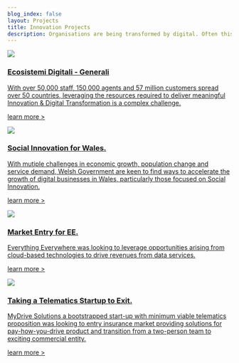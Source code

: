 ```yaml
---
blog_index: false
layout: Projects
title: Innovation Projects
description: Organisations are being transformed by digital. Often this is driven by their customers, sometimes by their team and occasionally by their competition. We get involved when you, the leadership decides it’s time for change.
---
```

<section class="p-4">
    <div class="flex flex-wrap">
        <!--project start-->
        <a href="/projects/generali-edge.html" class="block bg-white md:max-w-xs md:mx-4 p-4 my-4 mb-8 shadow-green border-2 border-green text-blue no-underline hover:bg-green-lightest hover:border-green-darker">
            <div class="bg-green -m-4 p-4 text-center">
                <img src="/logos/generali.svg" class=" h-32 mx-auto">
            </div>
            <div class="mt-8">
                <h3 class=" font-serif font-semibold text-2xl py-2 leading-tight">Ecosistemi Digitali - Generali</h3>
                <p class="pb-2">With over 50,000 staff, 150,000 agents and 57 million customers spread over 50
                    countries, leveraging the resources required to deliver meaningful Innovation & Digital
                    Transformation is a complex challenge.</p>
                <p class="underline italic pt-4">learn more ></p>
            </div>
        </a>
        <!--project end-->
        <!--project start-->
        <a href="/projects/welsh-government-zealous.html" class="block bg-white md:max-w-xs md:mx-4 p-4 my-4 mb-8 shadow-green border-2 border-green text-blue no-underline hover:bg-green-lightest hover:border-green-darker">
            <div class="bg-green -m-4 p-4 text-center">
                <img src="/logos/welshgovt.svg" class=" h-32 mx-auto">
            </div>
            <div class="mt-8">
                <h3 class=" font-serif font-semibold text-2xl py-2 leading-tight">Social Innovation for Wales.</h3>
                <p class="pb-2">With mutiple challenges in economic growth, population change and service demand, Welsh
                    Government are keen to find ways to accelerate the growth of digital businesses in Wales,
                    particularly those focused on Social Innovation.</p>
                <p class="underline italic pt-4">learn more ></p>
            </div>
        </a>
        <!--project end-->
        <!--project start-->
        <a href="/projects/ee-market-entry.html" class="block bg-white md:max-w-xs md:mx-4 p-4 my-4 mb-8 shadow-green border-2 border-green text-blue no-underline hover:bg-green-lightest hover:border-green-darker">
            <div class="bg-green -m-4 p-4 text-center">
                <img src="/logos/ee.svg" class="h-32 mx-auto">
            </div>
            <div class="mt-8">
                <h3 class=" font-serif font-semibold text-2xl py-2 leading-tight">Market Entry for EE.</h3>
                <p class="pb-2">Everything Everywhere was looking to leverage opportunities arising from cloud-based
                    technologies to drive revenues from data services.</p>
                <p class="underline italic pt-4">learn more ></p>
            </div>
        </a>
        <!--project end-->
        <!--project start-->
        <a href="/projects/mydrive-exit.html" class="block bg-white md:max-w-xs md:mx-4 p-4 my-4 mb-8 shadow-green border-2 border-green text-blue no-underline hover:bg-green-lightest hover:border-green-darker">
            <div class="bg-green -m-4 p-4 text-center">
                <img src="/logos/mydrive.svg" class="h-32 mx-auto">
            </div>
            <div class="mt-8">
                <h3 class=" font-serif font-semibold text-2xl py-2 leading-tight">Taking a Telematics Startup to Exit.</h3>
                <p class="pb-2">MyDrive Solutions a bootstrapped start-up with minimum viable telematics proposition
                    was looking to entry insurance market providing solutions for pay-how-you-drive product and
                    transition from a two-person team to exciting commercial entity.</p>
                <p class="underline italic pt-4">learn more ></p>
            </div>
        </a>
        <!--project end-->
    </div>
</section>